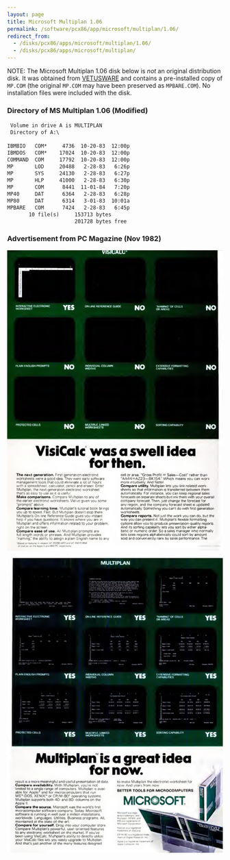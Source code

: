 ```yaml
---
layout: page
title: Microsoft Multiplan 1.06
permalink: /software/pcx86/app/microsoft/multiplan/1.06/
redirect_from:
  - /disks/pcx86/apps/microsoft/multiplan/1.06/
  - /disks/pcx86/apps/microsoft/multiplan/
---
```


NOTE: The Microsoft Multiplan 1.06 disk below is *not* an original distribution disk.  It was obtained from
[VETUSWARE](https://vetusware.com/download/Multiplan%203.0%201.0/?id=8608) and contains a pre-installed copy of
`MP.COM` (the original `MP.COM` may have been preserved as `MPBARE.COM`).  No installation files were included
with the disk.

### Directory of MS Multiplan 1.06 (Modified)

     Volume in drive A is MULTIPLAN
     Directory of A:\

    IBMBIO   COM*     4736  10-20-83  12:00p
    IBMDOS   COM*    17024  10-20-83  12:00p
    COMMAND  COM     17792  10-20-83  12:00p
    MP       LOD     20488   2-28-83   6:26p
    MP       SYS     24130   2-28-83   6:27p
    MP       HLP     41000   2-28-83   6:30p
    MP       COM      8441  11-01-84   7:20p
    MP40     DAT      6364   2-28-83   6:28p
    MP80     DAT      6314   3-01-83  10:01a
    MPBARE   COM      7424   2-28-83   6:45p
           10 file(s)     153713 bytes
                          201728 bytes free

### Advertisement from PC Magazine (Nov 1982)

![Multiplan Advertisement (1 of 2)](MultiplanAd1of2_PC-Mag-1982-11.jpg)

![Multiplan Advertisement (2 of 2)](MultiplanAd2of2_PC-Mag-1982-11.jpg)
